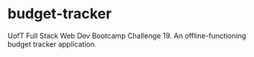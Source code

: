 # budget-tracker
UofT Full Stack Web Dev Bootcamp Challenge 19. An offline-functioning budget tracker application.
